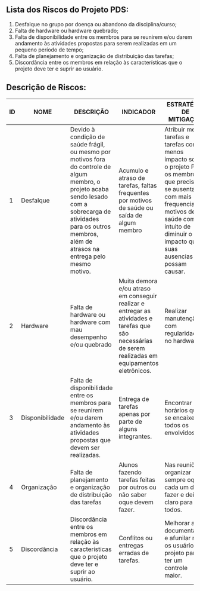## Lista dos Riscos do Projeto PDS:
1. Desfalque no grupo por doença ou abandono da disciplina/curso;
2. Falta de hardware ou hardware quebrado;
3. Falta de disponibilidade entre os membros para se reunirem e/ou darem andamento às atividades propostas para serem realizadas em um pequeno período de tempo;
4. Falta de planejamento e organização de distribuição das tarefas;
5. Discordância entre os membros em relação às características que o projeto deve ter e suprir ao usuário.

## Descrição de Riscos:
| ID      | NOME | DESCRIÇÃO | INDICADOR | ESTRATÉGIA DE MITIGAÇÃO | PLANO DE CONTIGÊNCIA |
| ----------- | ----------- | ----------- | ----------- | ----------- | ----------- |
|  1   |Desfalque|Devido à condição de saúde frágil, ou mesmo por motivos fora do controle de algum membro, o projeto acaba sendo lesado com a sobrecarga de atividades para os outros membros, além de atrasos na entrega pelo mesmo motivo.|Acumulo e atraso de tarefas, faltas frequentes por motivos de saúde ou saída de algum membro|Atribuir menos tarefas e tarefas com menos impacto sobre o projeto Para os membro que precisam se ausentar com mais frequencia por motivos de saúde com intuito de diminuir o impacto que suas ausencias possam causar.|Deixar sempre mais de um membro responsavel pelas tarefas com objeivo de conter os possíveis problemas que serão gerados caso um membro precise se ausentar.|
|  2   |Hardware|Falta de hardware	ou hardware com mau desempenho e/ou quebrado|Muita demora e/ou atraso em conseguir realizar e entregar  as atividades e tarefas que são necessárias de serem realizadas em equipamentos eletrônicos.|Realizar manutenção com regularidade no hardware|Mandar o hardware para avaliação técnica e repassar as atividades para outro membro da equipe.|
|  3   |Disponibilidade|Falta de disponibilidade entre os membros para se reunirem e/ou darem andamento às atividades propostas que devem ser realizadas.|Entrega de tarefas apenas por parte de alguns integrantes.|Encontrar horários que se encaixem a todos os envolvidos|Falar com o professor e o aluno para entender como prosseguir.|
|  4   |Organização|Falta de planejamento e organização de distribuição das tarefas|Alunos fazendo tarefas feitas por outros ou não saber oque devem fazer.|Nas reuniões organizar sempre oque cada um deve fazer e deixar claro para todos.|Chamar o professor para auxiliar na organização das tarefas e alunos.|
|  5   |Discordância|Discordância entre os membros em relação às características que o projeto deve ter e suprir ao usuário.|Conflitos ou entregas erradas de tarefas.|Melhorar a documentação e afunilar mais os usuários do projeto para ter um controle maior.|Conversar em reuniões e chegar a um resultado bom para todas as partes.|
